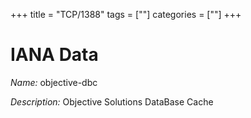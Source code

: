 +++
title = "TCP/1388"
tags = [""]
categories = [""]
+++

# IANA Data

_Name:_ objective-dbc

_Description:_ Objective Solutions DataBase Cache


